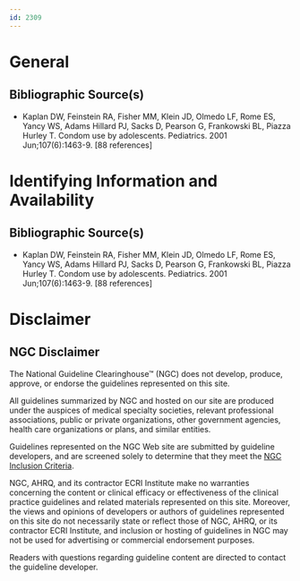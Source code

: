 ```yaml
---
id: 2309
---
```


# General

## Bibliographic Source(s)

- Kaplan DW, Feinstein RA, Fisher MM, Klein JD, Olmedo LF, Rome ES, Yancy WS, Adams Hillard PJ, Sacks D, Pearson G, Frankowski BL, Piazza Hurley T. Condom use by adolescents. Pediatrics. 2001 Jun;107(6):1463-9. [88 references]

# Identifying Information and Availability

## Bibliographic Source(s)

- Kaplan DW, Feinstein RA, Fisher MM, Klein JD, Olmedo LF, Rome ES, Yancy WS, Adams Hillard PJ, Sacks D, Pearson G, Frankowski BL, Piazza Hurley T. Condom use by adolescents. Pediatrics. 2001 Jun;107(6):1463-9. [88 references]

# Disclaimer

## NGC Disclaimer

The National Guideline Clearinghouse™ (NGC) does not develop, produce, approve, or endorse the guidelines represented on this site.

All guidelines summarized by NGC and hosted on our site are produced under the auspices of medical specialty societies, relevant professional associations, public or private organizations, other government agencies, health care organizations or plans, and similar entities.

Guidelines represented on the NGC Web site are submitted by guideline developers, and are screened solely to determine that they meet the [NGC Inclusion Criteria](/help-and-about/summaries/inclusion-criteria).

NGC, AHRQ, and its contractor ECRI Institute make no warranties concerning the content or clinical efficacy or effectiveness of the clinical practice guidelines and related materials represented on this site. Moreover, the views and opinions of developers or authors of guidelines represented on this site do not necessarily state or reflect those of NGC, AHRQ, or its contractor ECRI Institute, and inclusion or hosting of guidelines in NGC may not be used for advertising or commercial endorsement purposes.

Readers with questions regarding guideline content are directed to contact the guideline developer.

